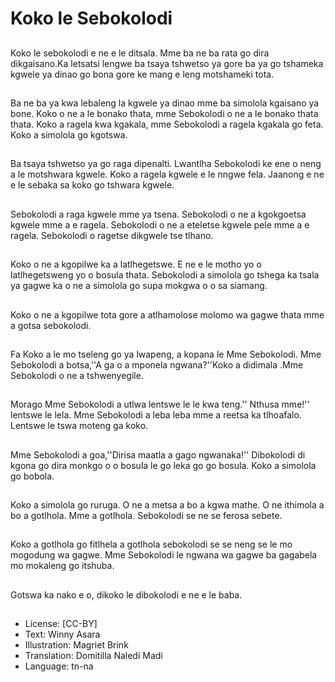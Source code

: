 # Koko le Sebokolodi

##
Koko le sebokolodi e ne e le ditsala. Mme ba ne ba rata go dira dikgaisano.Ka letsatsi lengwe ba tsaya tshwetso ya gore ba ya go tshameka kgwele ya dinao go bona gore ke mang e leng motshameki tota.

##
Ba ne ba ya kwa lebaleng la kgwele ya dinao mme ba simolola kgaisano ya bone. Koko o ne a le bonako thata, mme Sebokolodi o ne a le bonako thata thata. Koko a ragela kwa kgakala, mme Sebokolodi a ragela kgakala go feta. Koko a simolola go kgotswa.

##
Ba tsaya tshwetso ya go raga dipenalti. Lwantlha Sebokolodi ke ene o neng a le motshwara kgwele. Koko a ragela kgwele e le nngwe fela. Jaanong e ne e le sebaka sa koko go tshwara kgwele.

##
Sebokolodi a raga kgwele mme ya tsena. Sebokolodi o ne a kgokgoetsa kgwele mme a e ragela. Sebokolodi o ne a eteletse kgwele pele mme a e ragela. Sebokolodi o ragetse dikgwele tse tlhano.

##
Koko o ne a kgopilwe ka a latlhegetswe. E ne e le motho yo o latlhegetsweng yo o bosula thata. Sebokolodi a simolola go tshega ka tsala ya gagwe ka o ne a simolola go supa mokgwa o o sa siamang.

##
Koko o ne a kgopilwe tota gore a atlhamolose molomo wa gagwe thata mme a gotsa sebokolodi.

##
Fa Koko a le mo tseleng go ya lwapeng, a kopana le Mme Sebokolodi. Mme Sebokolodi a botsa,''A ga o a mponela ngwana?''Koko a didimala .Mme Sebokolodi o ne a tshwenyegile.

##
Morago Mme Sebokolodi a utlwa lentswe le le kwa teng.'' Nthusa mme!'' lentswe le lela. Mme Sebokolodi a leba leba mme a reetsa ka tlhoafalo. Lentswe le tswa moteng ga koko.

##
Mme Sebokolodi a goa,''Dirisa maatla a gago ngwanaka!'' Dibokolodi di kgona go dira monkgo o o bosula le go leka go go bosula. Koko a simolola go bobola.

##
Koko a simolola go ruruga. O ne a metsa a bo a kgwa mathe. O ne ithimola a bo a gotlhola. Mme a gotlhola. Sebokolodi se ne se ferosa sebete.

##
Koko a gotlhola go fitlhela a gotlhola sebokolodi se se neng se le mo mogodung wa gagwe. Mme Sebokolodi le ngwana wa gagwe ba gagabela mo mokaleng go itshuba.

##
Gotswa ka nako e o, dikoko le dibokolodi e ne e le baba.

##
* License: [CC-BY]
* Text: Winny Asara
* Illustration: Magriet Brink
* Translation: Domitilla Naledi Madi
* Language: tn-na
